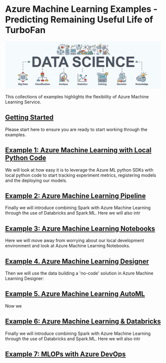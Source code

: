 # Azure Machine Learning Examples - Predicting Remaining Useful Life of TurboFan

![ds design](/images/datascience.png)

This collections of examples highlights the flexibility of Azure Machine Learning Service.

## [Getting Started](/setup)
Please start here to ensure you are ready to start working through the examples.

## [Example 1: Azure Machine Learning with Local Python Code](/python)
  We will look at how easy it is to leverage the Azure ML python SDKs with local python code to start tracking experiment metrics, registering models and the deploying our models.

## [Example 2: Azure Machine Learning Pipeline](/pipeline)
Finally we will introduce combining Spark with Azure Machine Learning through the use of Databricks and Spark.ML. Here we will also intr

## [Example 3: Azure Machine Learning Notebooks](/notebooks)
Here we will move away from worrying about our local development environment and look at Azure Machine Learning Notebooks.

## [Example 4. Azure Machine Learning Designer](/designer)
Then we will use the data building a 'no-code' solution in Azure Machine Learning Designer:

## [Example 5. Azure Machine Learning AutoML](/automl)
Now we 

## [Example 6: Azure Machine Learning & Databricks](/Databricks)
Finally we will introduce combining Spark with Azure Machine Learning through the use of Databricks and Spark.ML. Here we will also intr

## [Example 7: MLOPs with Azure DevOps](/devops)

